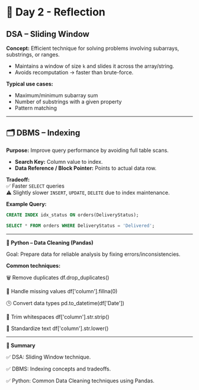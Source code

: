 # 📅 Day 2 - Reflection

## DSA – Sliding Window

**Concept:** Efficient technique for solving problems involving subarrays, substrings, or ranges.

- Maintains a window of size `k` and slides it across the array/string.
- Avoids recomputation → faster than brute-force.

**Typical use cases:**

- Maximum/minimum subarray sum  
- Number of substrings with a given property  
- Pattern matching  

---

## 🗂️ DBMS – Indexing

**Purpose:** Improve query performance by avoiding full table scans.

- **Search Key:** Column value to index.
- **Data Reference / Block Pointer:** Points to actual data row.

**Tradeoff:**  
✅ Faster `SELECT` queries  
⚠️ Slightly slower `INSERT`, `UPDATE`, `DELETE` due to index maintenance.

**Example Query:**
```sql
CREATE INDEX idx_status ON orders(DeliveryStatus);
```
```sql
SELECT * FROM orders WHERE DeliveryStatus = 'Delivered';
```

---
**🐍 Python – Data Cleaning (Pandas)**

Goal: Prepare data for reliable analysis by fixing errors/inconsistencies.

**Common techniques:**

🗑️ Remove duplicates
df.drop_duplicates()

🧮 Handle missing values
df['column'].fillna(0)

🕒 Convert data types
pd.to_datetime(df['Date'])

🧹 Trim whitespaces
df['column'].str.strip()

🔡 Standardize text
df['column'].str.lower()

---
**📝 Summary**

✅ DSA: Sliding Window technique.

✅ DBMS: Indexing concepts and tradeoffs.

✅ Python: Common Data Cleaning techniques using Pandas.
